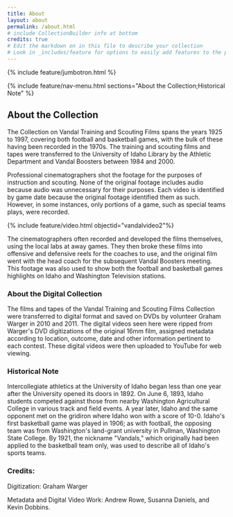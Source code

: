 ```yaml
---
title: About
layout: about
permalink: /about.html
# include CollectionBuilder info at bottom
credits: true
# Edit the markdown on in this file to describe your collection
# Look in _includes/feature for options to easily add features to the page
---
```


{% include feature/jumbotron.html %} 

{% include feature/nav-menu.html sections="About the Collection;Historical Note" %}

## About the Collection

The Collection on Vandal Training and Scouting Films spans the years 1925 to 1997, covering both football and basketball games, with the bulk of these having been recorded in the 1970s. The training and scouting films and tapes were transferred to the University of Idaho Library by the Athletic Department and Vandal Boosters between 1984 and 2000.

Professional cinematographers shot the footage for the purposes of instruction and scouting. None of the original footage includes audio because audio was unnecessary for their purposes. Each video is identified by game date because the original footage identified them as such. However, in some instances, only portions of a game, such as special teams plays, were recorded.

{% include feature/video.html objectid="vandalvideo2"%}

The cinematographers often recorded and developed the films themselves, using the local labs at away games. They then broke these films into offensive and defensive reels for the coaches to use, and the original film went with the head coach for the subsequent Vandal Boosters meeting. This footage was also used to show both the football and basketball games highlights on Idaho and Washington Television stations.

### About the Digital Collection

The films and tapes of the Vandal Training and Scouting Films Collection were transferred to digital format and saved on DVDs by volunteer Graham Warger in 2010 and 2011. The digital videos seen here were ripped from Warger's DVD digitizations of the original 16mm film, assigned metadata according to location, outcome, date and other information pertinent to each contest. These digital videos were then uploaded to YouTube for web viewing.

### Historical Note

Intercollegiate athletics at the University of Idaho began less than one year after the University opened its doors in 1892. On June 6, 1893, Idaho students competed against those from nearby Washington Agricultural College in various track and field events. A year later, Idaho and the same opponent met on the gridiron where Idaho won with a score of 10-0. Idaho's first basketball game was played in 1906; as with football, the opposing team was from Washington's land-grant university in Pullman, Washington State College. By 1921, the nickname "Vandals," which originally had been applied to the basketball team only, was used to describe all of Idaho's sports teams. 

### Credits:

Digitization: Graham Warger

Metadata and Digital Video Work: Andrew Rowe, Susanna Daniels, and Kevin Dobbins.

